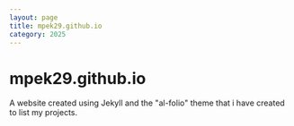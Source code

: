 ```yaml
---
layout: page
title: mpek29.github.io
category: 2025
---
```


# mpek29.github.io

A website created using Jekyll and the "al-folio" theme that i have created to list my projects. 

